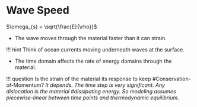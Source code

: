 # Wave Speed

$\omega_{s} = \sqrt{\frac{E}{\rho}}$

- The wave moves through the material faster than it can strain.

!!! hint
    Think of ocean currents moving underneath waves at the surface.

- The time domain affects the rate of energy domains through the material.

!!! question Is the strain of the material its response to keep #Conservation-of-Momentum? <cite> 
    It depends. The time step is very significant.
    Any dislocation is the material #dissipating energy.
    So modeling assumes piecewise-linear between time points and thermodynamic equilibrium.